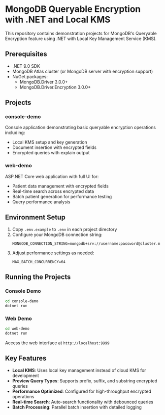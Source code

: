 # MongoDB Queryable Encryption with .NET and Local KMS

This repository contains demonstration projects for MongoDB's Queryable Encryption feature using .NET with Local Key Management Service (KMS).

## Prerequisites

- .NET 9.0 SDK
- MongoDB Atlas cluster (or MongoDB server with encryption support)
- NuGet packages:
  - MongoDB.Driver 3.0.0+
  - MongoDB.Driver.Encryption 3.0.0+

## Projects

### console-demo
Console application demonstrating basic queryable encryption operations including:
- Local KMS setup and key generation
- Document insertion with encrypted fields
- Encrypted queries with explain output

### web-demo
ASP.NET Core web application with full UI for:
- Patient data management with encrypted fields
- Real-time search across encrypted data
- Batch patient generation for performance testing
- Query performance analysis

## Environment Setup

1. Copy `.env.example` to `.env` in each project directory
2. Configure your MongoDB connection string:
   ```
   MONGODB_CONNECTION_STRING=mongodb+srv://username:password@cluster.mongodb.net/
   ```
3. Adjust performance settings as needed:
   ```
   MAX_BATCH_CONCURRENCY=64
   ```

## Running the Projects

### Console Demo
```bash
cd console-demo
dotnet run
```

### Web Demo
```bash
cd web-demo
dotnet run
```

Access the web interface at `http://localhost:9999`

## Key Features

- **Local KMS**: Uses local key management instead of cloud KMS for development
- **Preview Query Types**: Supports prefix, suffix, and substring encrypted queries
- **Performance Optimized**: Configured for high-throughput encrypted operations
- **Real-time Search**: Auto-search functionality with debounced queries
- **Batch Processing**: Parallel batch insertion with detailed logging